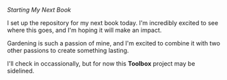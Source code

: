 *Starting My Next Book* 

I set up the repository for my next book today. I'm incredibly excited to see where this goes, and I'm hoping it will make an impact.

Gardening is such a passion of mine, and I'm excited to combine it with two other passions to create something lasting.

I'll check in occassionally, but for now this **Toolbox** project may be sidelined.